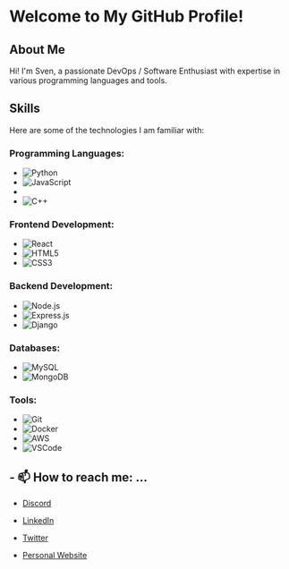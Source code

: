 # Welcome to My GitHub Profile!

## About Me
Hi! I'm Sven, a passionate DevOps / Software Enthusiast with expertise in various programming languages and tools.

## Skills
Here are some of the technologies I am familiar with:

### Programming Languages:
- ![Python](https://img.shields.io/badge/Python-3.9-blue)
- ![JavaScript](https://img.shields.io/badge/JavaScript-ES6-yellow)
- 
- ![C++](https://img.shields.io/badge/C++-17-lightblue)

### Frontend Development:
- ![React](https://img.shields.io/badge/React-v17.0-blue)
- ![HTML5](https://img.shields.io/badge/HTML5-white?logo=html5&logoColor=E34F26)
- ![CSS3](https://img.shields.io/badge/CSS3-white?logo=css3&logoColor=1572B6)

### Backend Development:
- ![Node.js](https://img.shields.io/badge/Node.js-v14.0-green)
- ![Express.js](https://img.shields.io/badge/Express.js-black?logo=express)
- ![Django](https://img.shields.io/badge/Django-3.1-green)

### Databases:
- ![MySQL](https://img.shields.io/badge/MySQL-v8.0-blue)
- ![MongoDB](https://img.shields.io/badge/MongoDB-v4.2-green)

### Tools:
- ![Git](https://img.shields.io/badge/Git-v2.30-orange)
- ![Docker](https://img.shields.io/badge/Docker-v20.10-blue)
- ![AWS](https://img.shields.io/badge/AWS-EC2-orange?logo=amazon-aws)
- ![VSCode](https://img.shields.io/badge/VSCode-black?logo=visualstudiocode)

## - 📫 How to reach me: ...
- [Discord](https://img.shields.io/discord/:53uXbqNZKa)

- [LinkedIn](https://www.linkedin.com/in/your-linkedin)
- [Twitter](https://twitter.com/your-twitter)
- [Personal Website](https://your-website.com)

